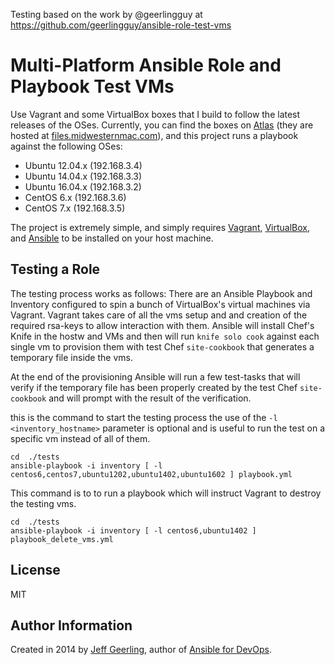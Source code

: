 Testing based on the work by @geerlingguy
at https://github.com/geerlingguy/ansible-role-test-vms

# Multi-Platform Ansible Role and Playbook Test VMs

Use Vagrant and some VirtualBox boxes that I build to follow the latest releases of the OSes. Currently, you can find the boxes on [Atlas](https://atlas.hashicorp.com/geerlingguy) (they are hosted at [files.midwesternmac.com](http://files.midwesternmac.com/)), and this project runs a playbook against the following OSes:

  - Ubuntu 12.04.x (192.168.3.4)
  - Ubuntu 14.04.x (192.168.3.3)
  - Ubuntu 16.04.x (192.168.3.2)
  - CentOS 6.x (192.168.3.6)
  - CentOS 7.x (192.168.3.5)

The project is extremely simple, and simply requires [Vagrant](https://www.vagrantup.com/), [VirtualBox](https://www.virtualbox.org/), and [Ansible](http://docs.ansible.com/intro_installation.html) to be installed on your host machine.

## Testing a Role
The testing process works as follows:
There are an Ansible Playbook and Inventory configured to spin a bunch of VirtualBox's virtual machines via Vagrant.
Vagrant takes care of all the vms setup and and creation of the required rsa-keys to allow interaction with them.
Ansible will install Chef's Knife in the hostw and VMs and then will run `knife solo cook` against each single vm to provision them with test Chef `site-cookbook` that generates a temporary file inside the vms.

At the end of the provisioning Ansible will run a few test-tasks that will verify if the temporary file has been properly created by the test Chef `site-cookbook` and will prompt with the result of the verification.

this is the command to start the testing process the use of the `-l <inventory_hostname>` parameter is optional and is useful to run the test on a specific vm instead of all of them.

```
cd  ./tests
ansible-playbook -i inventory [ -l centos6,centos7,ubuntu1202,ubuntu1402,ubuntu1602 ] playbook.yml
```

This command is to to run a playbook which will instruct Vagrant to destroy the testing vms.
```
cd  ./tests
ansible-playbook -i inventory [ -l centos6,ubuntu1402 ] playbook_delete_vms.yml

```

## License

MIT

## Author Information

Created in 2014 by [Jeff Geerling](http://jeffgeerling.com/), author of [Ansible for DevOps](http://ansiblefordevops.com/).
